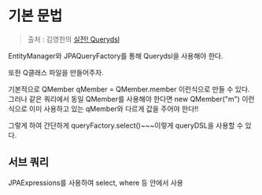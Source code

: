 기본 문법
==
> 출처 : 김영한의 [실전! Querydsl](https://www.inflearn.com/course/querydsl-실전/dashboard)

EntityManager와 JPAQueryFactory를 통해 Querydsl을 사용해야 한다.

또한 Q클래스 파일을 만들어주자.

기본적으로 QMember qMember = QMember.member 이런식으로 만들 수 있다. 그러나 같은 쿼리에서 동일 QMember를 사용해야 한다면 new QMember("m") 이런식으로 이미 사용하고 있는 qMember와 다르게 값을 주어야 한다!!

그렇게 하여 간단하게 queryFactory.select()~~~이렇게 queryDSL을 사용할 수 있다.

서브 쿼리
--
JPAExpressions를 사용하여 select, where 등 안에서 사용

